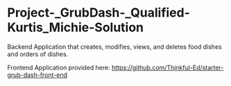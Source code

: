 # Project-_GrubDash-_Qualified-Kurtis_Michie-Solution

Backend Application that creates, modifies, views, and deletes food dishes and orders of dishes.

Frontend Application provided here:
https://github.com/Thinkful-Ed/starter-grub-dash-front-end
